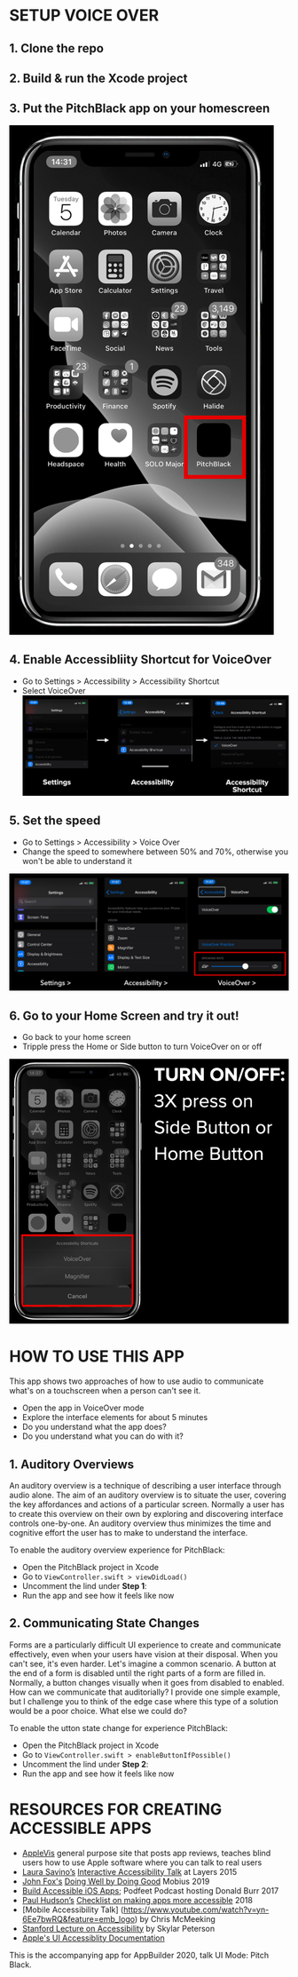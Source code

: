# SETUP VOICE OVER

## 1. Clone the repo

## 2. Build & run the Xcode project

## 3. Put the PitchBlack app on your homescreen 
![homescreen img](Img/homescreen.png)

## 4. Enable Accessibliity Shortcut for VoiceOver

* Go to Settings > Accessibility > Accessibility Shortcut
* Select VoiceOver
![accessibility shortcut img](Img/accessibilityShortcut.png)

## 5. Set the speed

* Go to Settings > Accessibility > Voice Over
* Change the speed to somewhere between 50% and 70%, otherwise you won't be able to understand it

![speed img](Img/speed.png)

## 6. Go to your Home Screen and try it out!
* Go back to your home screen
* Tripple press the Home or Side button to turn VoiceOver on or off

![vo shortcut img](Img/voShortcut.png)

# HOW TO USE THIS APP 

This app shows two approaches of how to use audio to communicate what's on a touchscreen when a person can't see it.

* Open the app in VoiceOver mode
* Explore the interface elements for about 5 minutes
* Do you understand what the app does?
* Do you understand what you can do with it?

## 1. Auditory Overviews

An auditory overview is a technique of describing a user interface through audio alone. The aim of an auditory overview is to situate the user, covering the key affordances and actions of a particular screen. Normally a user has to create this overview on their own by exploring and discovering interface controls one-by-one. An auditory overview thus minimizes the time and cognitive effort the user has to make to understand the interface.

To enable the auditory overview experience for PitchBlack:

* Open the PitchBlack project in Xcode
* Go to `ViewController.swift > viewDidLoad()`
* Uncomment the lind under **Step 1**:
* Run the app and see how it feels like now 

## 2. Communicating State Changes

Forms are a particularly difficult UI experience to create and communicate effectively, even when your users have vision at their disposal. When you can't see, it's even harder. Let's imagine a common scenario. A button at the end of a form is disabled until the right parts of a form are filled in. Normally, a button changes visually when it goes from disabled to enabled. How can we communicate that auditorially? I provide one simple example, but I challenge you to think of the edge case where this type of a solution would be a poor choice. What else we could do?

To enable the utton state change for experience PitchBlack:

* Open the PitchBlack project in Xcode
* Go to `ViewController.swift > enableButtonIfPossible()`
* Uncomment the lind under **Step 2**:
* Run the app and see how it feels like now 

# RESOURCES FOR CREATING ACCESSIBLE APPS

* [AppleVis](https://www.applevis.com/) general purpose site that posts app reviews, teaches blind users how to use Apple software where you can talk to real users
* [Laura Savino’s](https://twitter.com/savinola) [Interactive Accessibility Talk](https://vimeo.com/151277877) at Layers 2015
* [John Fox's](https://twitter.com/djembe?lang=en) [Doing Well by Doing Good](https://youtu.be/XfVkNXgT1jE) Mobius 2019 
* [Build Accessible iOS Apps](https://www.podfeet.com/blog/tutorials-5/build-accessible-ios-apps/); Podfeet Podcast hosting Donald Burr 2017
* [Paul Hudson’s](https://twitter.com/twostraws) [Checklist on making apps more accessible](https://www.hackingwithswift.com/articles/91/checklist-how-to-make-your-ios-app-more-accessible) 2018
* [Mobile Accessibility Talk] (https://www.youtube.com/watch?v=yn-6Ee7bwRQ&feature=emb_logo) by Chris McMeeking
* [Stanford Lecture on Accessibility](https://www.youtube.com/watch?v=NOzXRBom7bw) by Skylar Peterson
* [Apple's UI Accessiblity Documentation](https://developer.apple.com/documentation/uikit/accessibility/uiaccessibility)

This is the accompanying app for AppBuilder 2020, talk UI Mode: Pitch Black.

